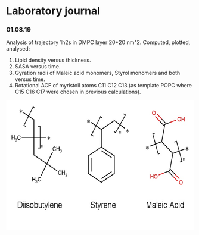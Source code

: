 # Laboratory journal

### 01.08.19
Analysis of trajectory 1h2s in DMPC layer 20\*20 nm^2.
Computed, plotted, analysed:
1. Lipid density versus thickness.
2. SASA versus time.
3. Gyration radii of Maleic acid monomers, Styrol monomers and both versus time.
4. Rotational ACF of myristoil atoms C11 C12 C13 (as template POPC where C15 C16 C17 were chosen in previous calculations).
<p align="center">
  <img width="600" height="350" src="images/monomers.jpg">
</p>
